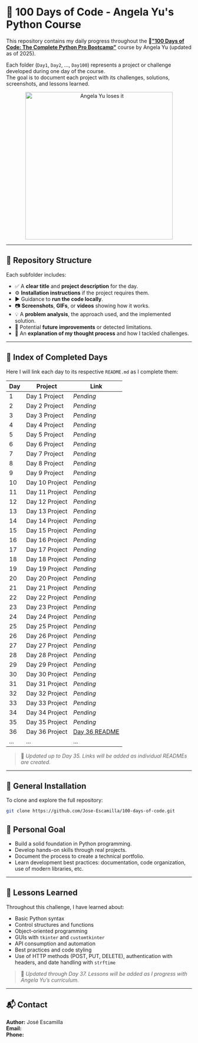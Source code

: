 # 🐍 100 Days of Code - Angela Yu's Python Course

This repository contains my daily progress throughout the 🔗[**"100 Days of Code: The Complete Python Pro Bootcamp"**](https://www.udemy.com/course/100-days-of-code/?srsltid=AfmBOoqXNp44AZo_nD8_QYPr7c2X3pqRs4ibJuQM2gFKR36XMr9y_pvI&couponCode=ST21MT30625G2) course by Angela Yu (updated as of 2025).

Each folder (`Day1`, `Day2`, ..., `Day100`) represents a project or challenge developed during one day of the course.  
The goal is to document each project with its challenges, solutions, screenshots, and lessons learned.

<p align="center"> <img src="https://github.com/Jose-Escamilla/100-days-of-code/raw/master/angela-yu.gif" width="400" alt="Angela Yu loses it"> </p>

---

## 📁 Repository Structure

Each subfolder includes:

- ✅ A **clear title** and **project description** for the day.
- ⚙️ **Installation instructions** if the project requires them.
- ▶️ Guidance to **run the code locally**.
- 📷 **Screenshots**, **GIFs**, or **videos** showing how it works.
- 💡 A **problem analysis**, the approach used, and the implemented solution.
- 🚀 Potential **future improvements** or detected limitations.
- 🧠 An **explanation of my thought process** and how I tackled challenges.

---

## 📌 Index of Completed Days

Here I will link each day to its respective `README.md` as I complete them:

| Day | Project | Link |
|-----|---------|------|
| 1   | Day 1 Project  | _Pending_ |
| 2   | Day 2 Project  | _Pending_ |
| 3   | Day 3 Project  | _Pending_ |
| 4   | Day 4 Project  | _Pending_ |
| 5   | Day 5 Project  | _Pending_ |
| 6   | Day 6 Project  | _Pending_ |
| 7   | Day 7 Project  | _Pending_ |
| 8   | Day 8 Project  | _Pending_ |
| 9   | Day 9 Project  | _Pending_ |
| 10  | Day 10 Project | _Pending_ |
| 11  | Day 11 Project | _Pending_ |
| 12  | Day 12 Project | _Pending_ |
| 13  | Day 13 Project | _Pending_ |
| 14  | Day 14 Project | _Pending_ |
| 15  | Day 15 Project | _Pending_ |
| 16  | Day 16 Project | _Pending_ |
| 17  | Day 17 Project | _Pending_ |
| 18  | Day 18 Project | _Pending_ |
| 19  | Day 19 Project | _Pending_ |
| 20  | Day 20 Project | _Pending_ |
| 21  | Day 21 Project | _Pending_ |
| 22  | Day 22 Project | _Pending_ |
| 23  | Day 23 Project | _Pending_ |
| 24  | Day 24 Project | _Pending_ |
| 25  | Day 25 Project | _Pending_ |
| 26  | Day 26 Project | _Pending_ |
| 27  | Day 27 Project | _Pending_ |
| 28  | Day 28 Project | _Pending_ |
| 29  | Day 29 Project | _Pending_ |
| 30  | Day 30 Project | _Pending_ |
| 31  | Day 31 Project | _Pending_ |
| 32  | Day 32 Project | _Pending_ |
| 33  | Day 33 Project | _Pending_ |
| 34  | Day 34 Project | _Pending_ |
| 35  | Day 35 Project | _Pending_ |
| 36  | Day 36 Project | [Day 36 README](./Day36/README_Day36.md) |
| ... | ... | ... |

> 📌 *Updated up to Day 35. Links will be added as individual READMEs are created.*

---

## 🔧 General Installation

To clone and explore the full repository:

```bash
git clone https://github.com/Jose-Escamilla/100-days-of-code.git
```

## 🌱 Personal Goal

- Build a solid foundation in Python programming.
- Develop hands-on skills through real projects.
- Document the process to create a technical portfolio.
- Learn development best practices: documentation, code organization, use of modern libraries, etc.

---

## 🧠 Lessons Learned

Throughout this challenge, I have learned about:

- Basic Python syntax  
- Control structures and functions  
- Object-oriented programming  
- GUIs with `tkinter` and `customtkinter`  
- API consumption and automation  
- Best practices and code styling  
- Use of HTTP methods (POST, PUT, DELETE), authentication with headers, and date handling with `strftime`

> 📌 *Updated through Day 37. Lessons will be added as I progress with Angela Yu’s curriculum.*

---

## 📬 Contact

**Author:** José Escamilla  
**Email:**  
**Phone:**
